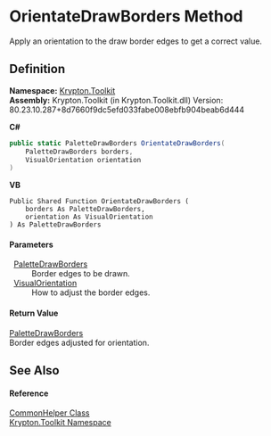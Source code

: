 # OrientateDrawBorders Method


Apply an orientation to the draw border edges to get a correct value.



## Definition
**Namespace:** <a href="79d2eac2-21f4-54ff-7552-b20c33c30600.md">Krypton.Toolkit</a>  
**Assembly:** Krypton.Toolkit (in Krypton.Toolkit.dll) Version: 80.23.10.287+8d7660f9dc5efd033fabe008ebfb904beab6d444

**C#**
``` C#
public static PaletteDrawBorders OrientateDrawBorders(
	PaletteDrawBorders borders,
	VisualOrientation orientation
)
```
**VB**
``` VB
Public Shared Function OrientateDrawBorders ( 
	borders As PaletteDrawBorders,
	orientation As VisualOrientation
) As PaletteDrawBorders
```



#### Parameters
<dl><dt>  <a href="57c04dd4-2ce7-4f51-9b17-f9d26d39fa4e.md">PaletteDrawBorders</a></dt><dd>Border edges to be drawn.</dd><dt>  <a href="d38051f8-c2cc-e81c-0029-02f7ad46f2fa.md">VisualOrientation</a></dt><dd>How to adjust the border edges.</dd></dl>

#### Return Value
<a href="57c04dd4-2ce7-4f51-9b17-f9d26d39fa4e.md">PaletteDrawBorders</a>  
Border edges adjusted for orientation.

## See Also


#### Reference
<a href="13744a42-834d-93cd-437f-a5a616717068.md">CommonHelper Class</a>  
<a href="79d2eac2-21f4-54ff-7552-b20c33c30600.md">Krypton.Toolkit Namespace</a>  
